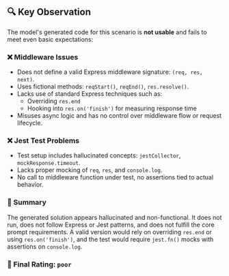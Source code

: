 ## 🔍 Key Observation

The model's generated code for this scenario is **not usable** and fails to meet even basic expectations:

### ❌ Middleware Issues
- Does not define a valid Express middleware signature: `(req, res, next)`.
- Uses fictional methods: `reqStart()`, `reqEnd()`, `res.resolve()`.
- Lacks use of standard Express techniques such as:
  - Overriding `res.end`
  - Hooking into `res.on('finish')` for measuring response time
- Misuses async logic and has no control over middleware flow or request lifecycle.

### ❌ Jest Test Problems
- Test setup includes hallucinated concepts: `jestCollector`, `mockResponse.timeout`.
- Lacks proper mocking of `req`, `res`, and `console.log`.
- No call to middleware function under test, no assertions tied to actual behavior.

### 📌 Summary
The generated solution appears hallucinated and non-functional. It does not run, does not follow Express or Jest patterns, and does not fulfill the core prompt requirements. A valid version would rely on overriding `res.end` or using `res.on('finish')`, and the test would require `jest.fn()` mocks with assertions on `console.log`.

### 🏁 Final Rating: `poor`
